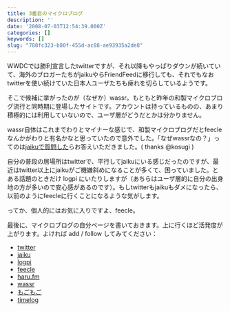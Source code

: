 ```yaml
---
title: 3番目のマイクロブログ
description: ''
date: '2008-07-03T12:54:39.000Z'
categories: []
keywords: []
slug: "788fc323-b80f-455d-ac88-ae93935a2de8"
---
```

WWDCでは勝利宣言したtwitterですが、それ以降もやっぱりダウンが続いていて、海外のブロガーたちがjaikuやらFriendFeedに移行しても、それでもなおtwitterを使い続けていた日本人ユーザたちも痺れを切らしているようです。

そこで候補に挙がったのが（なぜか）wassr。もともと昨年の和製マイクロブログ流行と同時期に登場したサイトです。アカウントは持っているものの、あまり積極的には利用していないので、ユーザ層がどうだとかは分かりません。

wassr自体はこれまでわりとマイナーな感じで、和製マイクロブログだとfeecleなんかがわりと有名かなと思っていたので意外でした。「なぜwassrなの？」ってのは[jaikuで質問した](http://hiro.jaiku.com/presence/39051871)らお答えいただきました。( thanks @kosugi )

自分の普段の居場所はtwitterで、平行してjaikuにいる感じだったのですが、最近はtwitter以上にjaikuがご機嫌斜めになることが多くて、困っていました。とある話題のときだけ logpi にいたりしますが（あちらはユーザ層的に自分の出身地の方が多いので安心感があるのです）。もしtwitterもjaikuもダメになったら、以前のようにfeecleに行くことになるような気がします。

ってか、個人的にはお気に入りですよ、feecle。

最後に、マイクロブログの自分ページを書いておきます。上に行くほど活発度が上がります。よければ add / follow してみてください：

*   [twitter](http://twitter.com/hiro)
*   [jaiku](http://hiro.jaiku.com/)
*   [logpi](http://logpi.jp/hiro)
*   [feecle](http://hiro.feecle.jp)
*   [haru.fm](http://hiro.myday.fm/)
*   [wassr](http://wassr.jp/user/hiro)
*   [もごもご](http://mogo2.jp/834)
*   [timelog](http://hiroqli.timelog.jp/)